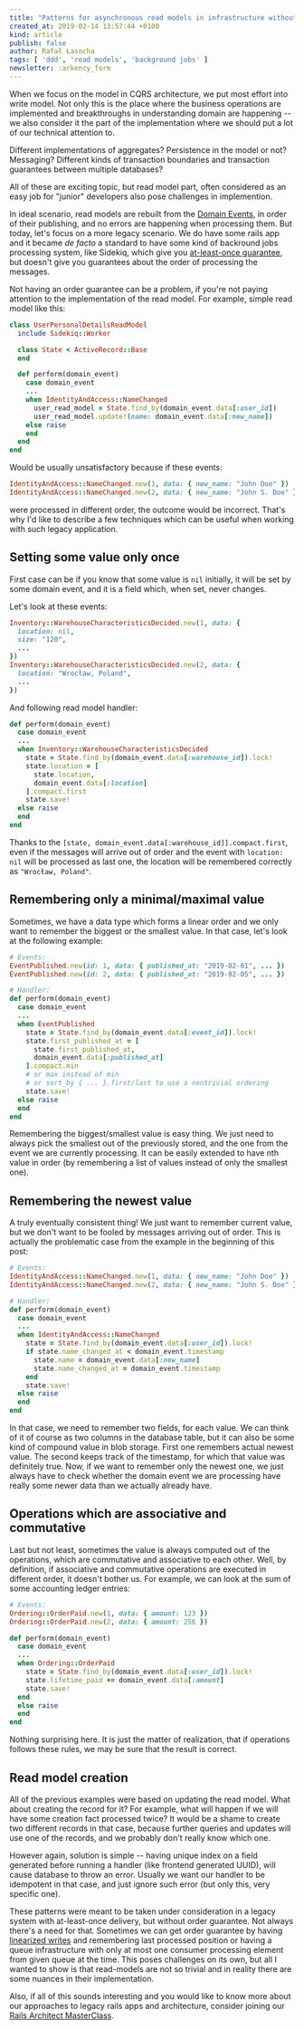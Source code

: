```yaml
---
title: "Patterns for asynchronous read models in infrastructure without order guarantee"
created_at: 2019-02-14 13:57:44 +0100
kind: article
publish: false
author: Rafał Łasocha
tags: [ 'ddd', 'read models', 'background jobs' ]
newsletter: :arkency_form
---
```


When we focus on the model in CQRS architecture, we put most effort into write model.
Not only this is the place where the business operations are implemented and breakthroughs in understanding domain are happening -- we also consider it the part of the implementation where we should put a lot of our technical attention to.

Different implementations of aggregates? Persistence in the model or not? Messaging? Different kinds of transaction boundaries and transaction guarantees between multiple databases?

All of these are exciting topic, but read model part, often considered as an easy job for "junior" developers also pose challenges in implemention.

<!-- more -->

In ideal scenario, read models are rebuilt from the [Domain Events](https://blog.arkency.com/2016/05/the-anatomy-of-domain-event/), in order of their publishing, and no errors are happening when processing them. But today, let's focus on a more legacy scenario. We do have some rails app and it became _de facto_ a standard to have some kind of backround jobs processing system, like Sidekiq, which give you [at-least-once guarantee](https://github.com/mperham/sidekiq/wiki/Reliability#using-super_fetch), but doesn't give you guarantees about the order of processing the messages. 

Not having an order guarantee can be a problem, if you're not paying attention to the implementation of the read model. For example, simple read model like this:

```ruby
class UserPersonalDetailsReadModel
  include Sidekiq::Worker

  class State < ActiveRecord::Base
  end

  def perform(domain_event)
    case domain_event
    ...
    when IdentityAndAccess::NameChanged
      user_read_model = State.find_by(domain_event.data[:user_id])
      user_read_model.update!(name: domain_event.data[:new_name])
    else raise
    end
  end
end
```

Would be usually unsatisfactory because if these events:

```ruby
IdentityAndAccess::NameChanged.new(1, data: { new_name: "John Doe" })
IdentityAndAccess::NameChanged.new(2, data: { new_name: "John S. Doe" })
```

were processed in different order, the outcome would be incorrect. That's why I'd like to describe a few techniques which can be useful when working with such legacy application.

## Setting some value only once

First case can be if you know that some value is `nil` initially, it will be set by some domain event, and it is a field which, when set, never changes.

Let's look at these events:

```ruby
Inventory::WarehouseCharacteristicsDecided.new(1, data: {
  location: nil,
  size: "120",
  ...
})
Inventory::WarehouseCharacteristicsDecided.new(2, data: {
  location: "Wrocław, Poland",
  ...
})
```

And following read model handler:

```ruby
def perform(domain_event)
  case domain_event
  ...
  when Inventory::WarehouseCharacteristicsDecided
    state = State.find_by(domain_event.data[:warehouse_id]).lock!
    state.location = [
      state.location,
      domain_event.data[:location]
    ].compact.first
    state.save!
  else raise
  end
end
```

Thanks to the `[state, domain_event.data[:warehouse_id]].compact.first`, even if the messages will arrive out of order and the event with `location: nil` will be processed as last one, the location will be remembered correctly as `"Wrocław, Poland"`.

## Remembering only a minimal/maximal value

Sometimes, we have a data type which forms a linear order and we only want to remember the biggest or the smallest value. In that case, let's look at the following example:

```ruby
# Events:
EventPublished.new(id: 1, data: { published_at: "2019-02-01", ... })
EventPublished.new(id: 2, data: { published_at: "2019-02-05", ... })

# Handler:
def perform(domain_event)
  case domain_event
  ...
  when EventPublished
    state = State.find_by(domain_event.data[:event_id]).lock!
    state.first_published_at = [
      state.first_published_at,
      domain_event.data[:published_at]
    ].compact.min
    # or max instead of min
    # or sort_by { ... }.first/last to use a nontrivial ordering
    state.save!
  else raise
  end
end
```

Remembering the biggest/smallest value is easy thing. We just need to always pick the smallest out of the previously stored, and the one from the event we are currently processing. It can be easily extended to have nth value in order (by remembering a list of values instead of only the smallest one).

## Remembering the newest value

A truly eventually consistent thing! We just want to remember current value, but we don't want to be fooled by messages arriving out of order. This is actually the problematic case from the example in the beginning of this post:

```ruby
# Events:
IdentityAndAccess::NameChanged.new(1, data: { new_name: "John Doe" })
IdentityAndAccess::NameChanged.new(2, data: { new_name: "John S. Doe" })

# Handler:
def perform(domain_event)
  case domain_event
  ...
  when IdentityAndAccess::NameChanged
    state = State.find_by(domain_event.data[:user_id]).lock!
    if state.name_changed_at < domain_event.timestamp
      state.name = domain_event.data[:new_name]
      state.name_changed_at = domain_event.timestamp
    end
    state.save!
  else raise
  end
end
```

In that case, we need to remember two fields, for each value. We can think of it of course as two columns in the database table, but it can also be some kind of compound value in blob storage.
First one remembers actual newest value. The second keeps track of the timestamp, for which that value was definitely true. Now, if we want to remember only the newest one, we just always have to check whether the domain event we are processing have really some newer data than we actually already have.

## Operations which are associative and commutative

Last but not least, sometimes the value is always computed out of the operations, which are commutative and associative to each other. Well, by definition, if associative and commutative operations are executed in different order, it doesn't bother us. For example, we can look at the sum of some accounting ledger entries:

```ruby
# Events:
Ordering::OrderPaid.new(1, data: { amount: 123 })
Ordering::OrderPaid.new(2, data: { amount: 256 })

def perform(domain_event)
  case domain_event
  ...
  when Ordering::OrderPaid
    state = State.find_by(domain_event.data[:user_id]).lock!
    state.lifetime_paid += domain_event.data[:amount]
    state.save!
  end
  else raise
  end
end
```

Nothing surprising here. It is just the matter of realization, that if operations follows these rules, we may be sure that the result is correct.

## Read model creation

All of the previous examples were based on updating the read model. What about creating the record for it? For example, what will happen if we will have some creation fact processed twice? It would be a shame to create two different records in that case, because further queries and updates will use one of the records, and we probably don't really know which one.

However again, solution is simple -- having unique index on a field generated before running a handler (like frontend generated UUID), will cause database to throw an error. Usually we want our handler to be idempotent in that case, and just ignore such error (but only this, very specific one).

These patterns were meant to be taken under consideration in a legacy system with at-least-once delivery, but without order guarantee. Not always there's a need for that. Sometimes we can get order guarantee by having [linearized writes](https://railseventstore.org/docs/repository/#using-pglinearizedeventrepository-for-linearized-writes) and remembering last processed position or having a queue infrastructure with only at most one consumer processing element from given queue at the time. This poses challenges on its own, but all I wanted to show is that read-models are not so trivial and in reality there are some nuances in their implementation.

Also, if all of this sounds interesting and you would like to know more about our approaches to legacy rails apps and architecture, consider joining our [Rails Architect MasterClass](https://arkency.com/masterclass/).
